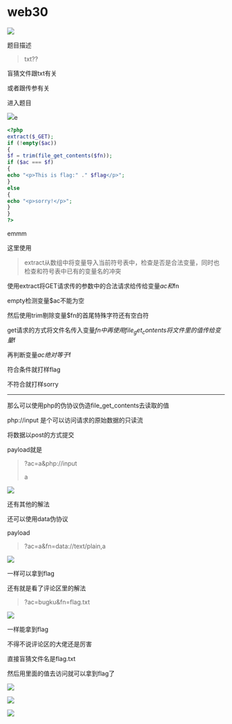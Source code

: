 # web30

![](https://bulabula-1305079562.cos.ap-guangzhou.myqcloud.com/img/1618660801025-image-20210120093802647.png)

题目描述

> txt??

盲猜文件跟txt有关

或者跟传参有关

进入题目

![](https://bulabula-1305079562.cos.ap-guangzhou.myqcloud.com/img/1618660844845-image-20210120094159260.png)e

```php
<?php
extract($_GET);
if (!empty($ac))
{
$f = trim(file_get_contents($fn));
if ($ac === $f)
{
echo "<p>This is flag:" ." $flag</p>";
}
else
{
echo "<p>sorry!</p>";
}
}
?>
```

emmm

这里使用

> extract从数组中将变量导入当前符号表中，检查是否是合法变量，同时也检查和符号表中已有的变量名的冲突

使用extract将GET请求传的参数中的合法请求给传给变量$ac和$fn

empty检测变量$ac不能为空

然后使用trim剔除变量$fn的首尾特殊字符还有空白符

get请求的方式将文件名传入变量$fn中再使用file_get_contents将文件里的值传给变量$f

再判断变量$ac绝对等于$f

符合条件就打样flag

不符合就打样sorry

---

那么可以使用php的伪协议伪造file_get_contents去读取的值

php://input 是个可以访问请求的原始数据的只读流

将数据以post的方式提交

payload就是

> ?ac=a&php://input
>
> a

![](https://bulabula-1305079562.cos.ap-guangzhou.myqcloud.com/img/1618660862878-image-20210120101735773.png)





还有其他的解法

还可以使用data伪协议

payload

> ?ac=a&fn=data://text/plain,a

![](https://bulabula-1305079562.cos.ap-guangzhou.myqcloud.com/img/1618660878441-image-20210120102115328.png)

一样可以拿到flag

还有就是看了评论区里的解法

> ?ac=bugku&fn=flag.txt

![](https://bulabula-1305079562.cos.ap-guangzhou.myqcloud.com/img/1618660893814-image-20210120102251260.png)

一样能拿到flag

不得不说评论区的大佬还是厉害

直接盲猜文件名是flag.txt

然后用里面的值去访问就可以拿到flag了

![](https://bulabula-1305079562.cos.ap-guangzhou.myqcloud.com/img/1618660910120-image-20210120102510269.png)

![](https://bulabula-1305079562.cos.ap-guangzhou.myqcloud.com/img/1618660929446-image-20210120103826308.png)

![](https://bulabula-1305079562.cos.ap-guangzhou.myqcloud.com/img/1618660949345-image-20210120104308088.png)